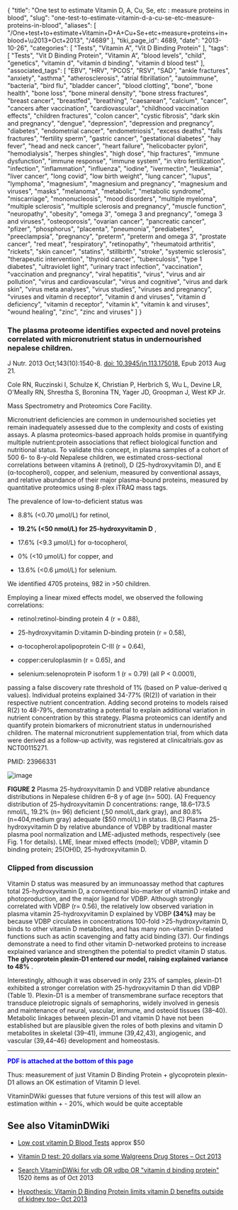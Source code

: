 {
    "title": "One test to estimate Vitamin D, A, Cu, Se, etc : measure proteins in blood",
    "slug": "one-test-to-estimate-vitamin-d-a-cu-se-etc-measure-proteins-in-blood",
    "aliases": [
        "/One+test+to+estimate+Vitamin+D+A+Cu+Se+etc+measure+proteins+in+blood+\u2013+Oct+2013",
        "/4689"
    ],
    "tiki_page_id": 4689,
    "date": "2013-10-26",
    "categories": [
        "Tests",
        "Vitamin A",
        "Vit D Binding Protein"
    ],
    "tags": [
        "Tests",
        "Vit D Binding Protein",
        "Vitamin A",
        "blood levels",
        "child",
        "genetics",
        "vitamin d",
        "vitamin d binding",
        "vitamin d blood test"
    ],
    "associated_tags": [
        "EBV",
        "HRV",
        "PCOS",
        "RSV",
        "SAD",
        "ankle fractures",
        "anxiety",
        "asthma",
        "atherosclerosis",
        "atrial fibrillation",
        "autoimmune",
        "bacteria",
        "bird flu",
        "bladder cancer",
        "blood clotting",
        "bone",
        "bone health",
        "bone loss",
        "bone mineral density",
        "bone stress fractures",
        "breast cancer",
        "breastfed",
        "breathing",
        "caesarean",
        "calcium",
        "cancer",
        "cancers after vaccination",
        "cardiovascular",
        "childhood vaccination effects",
        "children fractures",
        "colon cancer",
        "cystic fibrosis",
        "dark skin and pregnancy",
        "dengue",
        "depression",
        "depression and pregnancy",
        "diabetes",
        "endometrial cancer",
        "endometriosis",
        "excess deaths",
        "falls fractures",
        "fertility sperm",
        "gastric cancer",
        "gestational diabetes",
        "hay fever",
        "head and neck cancer",
        "heart failure",
        "helicobacter pylori",
        "hemodialysis",
        "herpes shingles",
        "high dose",
        "hip fractures",
        "immune dysfunction",
        "immune response",
        "immune system",
        "in vitro fertilization",
        "infection",
        "inflammation",
        "influenza",
        "iodine",
        "ivermectin",
        "leukemia",
        "liver cancer",
        "long covid",
        "low birth weight",
        "lung cancer",
        "lupus",
        "lymphoma",
        "magnesium",
        "magnesium and pregnancy",
        "magnesium and viruses",
        "masks",
        "melanoma",
        "metabolic",
        "metabolic syndrome",
        "miscarriage",
        "mononucleosis",
        "mood disorders",
        "multiple myeloma",
        "multiple sclerosis",
        "multiple sclerosis and pregnancy",
        "muscle function",
        "neuropathy",
        "obesity",
        "omega 3",
        "omega 3 and pregnancy",
        "omega 3 and viruses",
        "osteoporosis",
        "ovarian cancer",
        "pancreatic cancer",
        "pfizer",
        "phosphorus",
        "placenta",
        "pneumonia",
        "prediabetes",
        "preeclampsia",
        "pregnancy",
        "preterm",
        "preterm and omega 3",
        "prostate cancer",
        "red meat",
        "respiratory",
        "retinopathy",
        "rheumatoid arthritis",
        "rickets",
        "skin cancer",
        "statins",
        "stillbirth",
        "stroke",
        "systemic sclerosis",
        "therapeutic intervention",
        "thyroid cancer",
        "tuberculosis",
        "type 1 diabetes",
        "ultraviolet light",
        "urinary tract infection",
        "vaccination",
        "vaccination and pregnancy",
        "viral hepatitis",
        "virus",
        "virus and air pollution",
        "virus and cardiovascular",
        "virus and cognitive",
        "virus and dark skin",
        "virus meta analyses",
        "virus studies",
        "viruses and pregnancy",
        "viruses and vitamin d receptor",
        "vitamin d and viruses",
        "vitamin d deficiency",
        "vitamin d receptor",
        "vitamin k",
        "vitamin k and viruses",
        "wound healing",
        "zinc",
        "zinc and viruses"
    ]
}


### The plasma proteome identifies expected and novel proteins correlated with micronutrient status in undernourished nepalese children.

J Nutr. 2013 Oct;143(10):1540-8. [doi: 10.3945/jn.113.175018.](https://doi.org/10.3945/jn.113.175018.) Epub 2013 Aug 21.

Cole RN, Ruczinski I, Schulze K, Christian P, Herbrich S, Wu L, Devine LR, O'Meally RN, Shrestha S, Boronina TN, Yager JD, Groopman J, West KP Jr.

Mass Spectrometry and Proteomics Core Facility.

Micronutrient deficiencies are common in undernourished societies yet remain inadequately assessed due to the complexity and costs of existing assays. A plasma proteomics-based approach holds promise in quantifying multiple nutrient:protein associations that reflect biological function and nutritional status. To validate this concept, in plasma samples of a cohort of 500 6- to 8-y-old Nepalese children, we estimated cross-sectional correlations between vitamins A (retinol), D (25-hydroxyvitamin D), and E (α-tocopherol), copper, and selenium, measured by conventional assays, and relative abundance of their major plasma-bound proteins, measured by quantitative proteomics using 8-plex iTRAQ mass tags. 

The prevalence of low-to-deficient status was 

* 8.8% (<0.70 μmol/L) for retinol, 

*  **19.2% (<50 nmol/L) for 25-hydroxyvitamin D** , 

* 17.6% (<9.3 μmol/L) for α-tocopherol, 

* 0% (<10 μmol/L) for copper, and 

* 13.6% (<0.6 μmol/L) for selenium. 

We identified 4705 proteins, 982 in >50 children. 

Employing a linear mixed effects model, we observed the following correlations: 

* retinol:retinol-binding protein 4 (r = 0.88), 

* 25-hydroxyvitamin D:vitamin D-binding protein (r = 0.58), 

* α-tocopherol:apolipoprotein C-III (r = 0.64), 

* copper:ceruloplasmin (r = 0.65), and 

* selenium:selenoprotein P isoform 1 (r = 0.79) (all P < 0.0001), 

passing a false discovery rate threshold of 1% (based on P value-derived q values). Individual proteins explained 34-77% (R(2)) of variation in their respective nutrient concentration. Adding second proteins to models raised R(2) to 48-79%, demonstrating a potential to explain additional variation in nutrient concentration by this strategy. Plasma proteomics can identify and quantify protein biomarkers of micronutrient status in undernourished children. The maternal micronutrient supplementation trial, from which data were derived as a follow-up activity, was registered at clinicaltrials.gov as NCT00115271.

PMID:     23966331

<img src="https://d378j1rmrlek7x.cloudfront.net/attachments/jpeg/vitamind-d-vs-vdbp.jpg" alt="image">

 **FIGURE 2**   Plasma 25-hydroxyvitamin D and VDBP relative abundance distributions in Nepalese children 6–8 y of age (n= 500). (A) Frequency distribution of 25-hydroxyvitamin D concentrations: range, 18.6–173.5 nmol/L, 19.2% (n= 96) deficient (,50 nmol/L,dark gray), and 80.8% (n=404,medium gray) adequate ($50 nmol/L) in status. (B,C) Plasma 25-hydroxyvitamin D by relative abundance of VDBP by traditional master plasma pool normalization and LME-adjusted methods, respectively (see Fig. 1 for details). LME, linear mixed effects (model); VDBP, vitamin D binding protein; 25(OH)D, 25-hydroxyvitamin D.

### Clipped from discussion

Vitamin D status was measured by an immunoassay method that captures total 25-hydroxyvitamin D, a conventional bio-marker of vitaminD intake and photoproduction, and the major ligand for VDBP. Although strongly correlated with VDBP (r= 0.56), the relatively low observed variation in plasma vitamin 25-hydroxyvitamin D explained by VDBP  **(34%)**  may be because VDBP circulates in concentrations 100-fold >25-hydroxyvitamin D, binds to other vitamin D metabolites, and has many non-vitamin D-related functions such as actin scavenging and fatty acid binding (37). Our findings demonstrate a need to find other vitamin D-networked proteins to increase explained variance and strengthen the potential to predict vitamin D status.  **The glycoprotein plexin-D1 entered our model, raising explained variance to 48%** . 

Interestingly, although it was observed in only 23% of samples, plexin-D1 exhibited a stronger correlation with 25-hydroxyvitamin D than did VDBP (Table 1). Plexin-D1 is a member of transmembrane surface receptors that transduce pleiotropic signals of semaphorins, widely involved in genesis and maintenance of neural, vascular, immune, and osteoid tissues (38–40). Metabolic linkages between plexin-D1 and vitamin D have not been established but are plausible given the roles of both plexins and vitamin D metabolites in skeletal (39–41), immune (39,42,43), angiogenic, and vascular (39,44–46) development and homeostasis.

---

 **<span style="color:#00F;">PDF is attached at the bottom of this page</span>** 

Thus: measurement of just Vitamin D Binding Protein + glycoprotein plexin-D1 allows an OK estimation of Vitamin D level.

VitaminDWiki guesses that future versions of this test will allow an estimation within + - 20%, which would be quite acceptable

## See also VitaminDWiki

* [Low cost vitamin D Blood Tests](/tags/low-cost-vitamin-d-blood-tests.html) approx $50

* [Vitamin D test: 20 dollars via some Walgreens Drug Stores – Oct 2013](/posts/vitamin-d-test-20-dollars-via-some-walgreens-drug-stores)

* [Search VitaminDWiki for vdb OR vdbp OR "vitamin d binding protein"](https://www.VitaminDWiki.com/Search+Results?hl=en&oe=UTF-8&ie=UTF-8&btnG=Google+Search&googles.x=0&googles.y=0&q=vdb+OR+vdbp+OR+%22vitamin+d+binding+protein%22&domains=VitaminDWiki.com&sitesearch=VitaminDWiki.com) 1520 items as of Oct 2013

* [Hypothesis: Vitamin D Binding Protein limits vitamin D benefits outside of kidney too– Oct 2013](/posts/hypothesis-vitamin-d-binding-protein-limits-vitamin-d-benefits-outside-of-kidney-too)